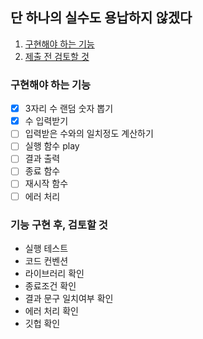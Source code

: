 ## 단 하나의 실수도 용납하지 않겠다

1. [구현해야 하는 기능](#구현해야-하는-기능)
2. [제출 전 검토할 것](#기능-구현-후-검토할-것)

### 구현해야 하는 기능

- [x] 3자리 수 랜덤 숫자 뽑기
- [x] 수 입력받기
- [ ] 입력받은 수와의 일치정도 계산하기
- [ ] 실행 함수 play
- [ ] 결과 출력
- [ ] 종료 함수
- [ ] 재시작 함수
- [ ] 에러 처리

### 기능 구현 후, 검토할 것

- 실행 테스트
- 코드 컨벤션
- 라이브러리 확인
- 종료조건 확인
- 결과 문구 일치여부 확인
- 에러 처리 확인
- 깃헙 확인
